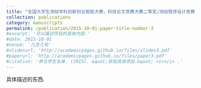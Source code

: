 ```yaml
---
title: "全国大学生测绘学科创新创业智能大赛，科技论文竞赛大赛二等奖/测绘程序设计竞赛一等奖，2023年"
collection: publications
category: manuscripts
permalink: /publication/2015-10-01-paper-title-number-3
#excerpt: '可以描述项目的具体内容.'
#date: 2015-10-01
#venue: '几月几号'
#slidesurl: 'http://academicpages.github.io/files/slides3.pdf'
#paperurl: 'http://academicpages.github.io/files/paper3.pdf'
#citation: '参与学生名单. (2015). &quot;获奖具体项目.&quot; <i></i> .'
---
```


具体描述的东西.
